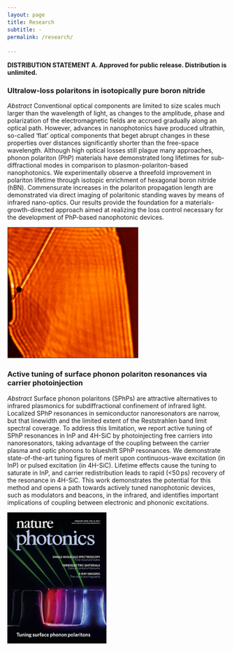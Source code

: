 ```yaml
---
layout: page
title: Research
subtitle: -
permalink: /research/

---
```


**DISTRIBUTION STATEMENT A. Approved for public release. Distribution is unlimited.**

### Ultralow-loss polaritons in isotopically pure boron nitride  
_Abstract_
Conventional optical components are limited to size scales much larger than the wavelength of light, as changes to the amplitude, phase and polarization of the electromagnetic fields are accrued gradually along an optical path. However, advances in nanophotonics have produced ultrathin, so-called ‘flat’ optical components that beget abrupt changes in these properties over distances significantly shorter than the free-space wavelength. Although high optical losses still plague many approaches, phonon polariton (PhP) materials have demonstrated long lifetimes for sub-diffractional modes in comparison to plasmon-polariton-based nanophotonics. We experimentally observe a threefold improvement in polariton lifetime through isotopic enrichment of hexagonal boron nitride (hBN). Commensurate increases in the polariton propagation length are demonstrated via direct imaging of polaritonic standing waves by means of infrared nano-optics. Our results provide the foundation for a materials-growth-directed approach aimed at realizing the loss control necessary for the development of PhP-based nanophotonic devices.

<img src="https://github.com/alexandergiles/alexandergiles.github.io/blob/6f75c4d117a6466c0e14f76244e7610e61b2cfc4/assets/img/nmat_isotopic.png" width="300" height="300">

### Active tuning of surface phonon polariton resonances via carrier photoinjection  
_Abstract_
Surface phonon polaritons (SPhPs) are attractive alternatives to infrared plasmonics for subdiffractional confinement of infrared light. Localized SPhP resonances in semiconductor nanoresonators are narrow, but that linewidth and the limited extent of the Reststrahlen band limit spectral coverage. To address this limitation, we report active tuning of SPhP resonances in InP and 4H-SiC by photoinjecting free carriers into nanoresonators, taking advantage of the coupling between the carrier plasma and optic phonons to blueshift SPhP resonances. We demonstrate state-of-the-art tuning figures of merit upon continuous-wave excitation (in InP) or pulsed excitation (in 4H-SiC). Lifetime effects cause the tuning to saturate in InP, and carrier redistribution leads to rapid (<50 ps) recovery of the resonance in 4H-SiC. This work demonstrates the potential for this method and opens a path towards actively tuned nanophotonic devices, such as modulators and beacons, in the infrared, and identifies important implications of coupling between electronic and phononic excitations.

<img src="https://github.com/alexandergiles/alexandergiles.github.io/blob/b96419b2dc2d63da4337e6a1fc7e1abdfecc6df0/assets/img/nphoton_tuning.png" width="227" height="300">
